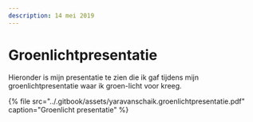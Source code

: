 ```yaml
---
description: 14 mei 2019
---
```


# Groenlichtpresentatie

Hieronder is mijn presentatie te zien die ik gaf tijdens mijn groenlichtpresentatie waar ik groen-licht voor kreeg.

{% file src="../.gitbook/assets/yaravanschaik.groenlichtpresentatie.pdf" caption="Groenlicht presentatie" %}

